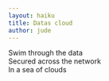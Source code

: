 ```yaml
---
layout: haiku
title: Datas cloud
author: jude
---
```


Swim through the data<br>
Secured across the network<br>
In a sea of clouds<br>
